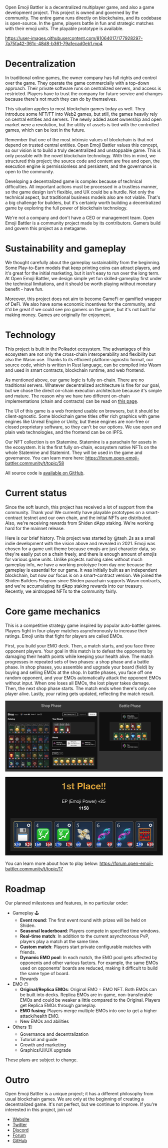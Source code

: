 Open Emoji Battler is a decentralized multiplayer game, and also a game development project. This project is owned and governed by the community. The entire game runs directly on blockchains, and its codebase is open-source. In the game, players battle in fun and strategic matches with their emoji units. The playable prototype is available.

https://user-images.githubusercontent.com/81064017/177928297-7a75fa42-361c-48d8-b361-79a1ecad0eb1.mp4

# Decentralization

In traditional online games, the owner company has full rights and control over the game. They operate the game commercially with a top-down approach. Their private software runs on centralized servers, and access is restricted. Players have to trust the company for future service and changes because there's not much they can do by themselves.

This situation applies to most blockchain games today as well. They introduce some NFT/FT into Web2 games, but still, the games heavily rely on central entities and servers. The newly added asset ownership and open market were a revolution, but the utility of assets is tied with the controlled games, which can be lost in the future.

Remember that one of the most intrinsic values of blockchain is that not depend on trusted central entities. Open Emoji Battler values this concept, so our vision is to build a truly decentralized and unstoppable game. This is only possible with the novel blockchain technology. With this in mind, we structured this project; the source code and content are free and open, the execution engine is permissionless and persistent, and the governance is open to the community.

Developing a decentralized game is complex because of technical difficulties. All important actions must be processed in a trustless manner, so the game design isn't flexible, and UX could be a hurdle. Not only the technical aspect, but traditional business models also are not viable. That's a big challenge for builders, but it's certainly worth building a decentralized game by exploring the full power of blockchain technology.

We're not a company and don't have a CEO or management team. Open Emoji Battler is a community project made by its contributors. Gamers build and govern this project as a metagame.

# Sustainability and gameplay

We thought carefully about the gameplay sustainability from the beginning. Some Play-to-Earn models that keep printing coins can attract players, and it's great for the initial marketing, but it isn't easy to run over the long term. At Open Emoji Battler, we design simple yet fun skilled-gameplay first under the technical limitations, and it should be worth playing without monetary benefit - have fun.

Moreover, this project does not aim to become GameFi or gamified wrapper of DeFi. We also have some economic incentives for the community, and it'd be great if we could see pro gamers on the game, but it's not built for making money. Games are originally for enjoyment.

# Technology

This project is built in the Polkadot ecosystem. The advantages of this ecosystem are not only the cross-chain interoperability and flexibility but also the Wasm use. Thanks to its efficient platform-agnostic format, our source code, which is written in Rust language, can be compiled into Wasm and used in smart contracts, blockchain runtime, and web frontend.

As mentioned above, our game logic is fully on-chain. There are no traditional servers. Whatever decentralized architecture is fine for our goal, but we chose the direct on-chain execution architecture because it's simple and mature. The reason why we have two different on-chain implementations (chain and contracts) can be read on [this page](https://forum.open-emoji-battler.community/t/topic/55).

The UI of this game is a web frontend usable on browsers, but it should be client-agnostic. Some blockchain game titles offer rich graphics with game engines like Unreal Engine or Unity, but these engines are non-free or closed proprietary software, so they can't be our options. We use open and plain web technologies, and the frontend can be on IPFS.

Our NFT collection is on Statemine. Statemine is a parachain for assets in the ecosystem. It is the first fully on-chain, ecosystem native NFTs on the whole Statemine and Statemint. They will be used in the game and governance. You can learn more here:
https://forum.open-emoji-battler.community/t/topic/58

All source code is [available on GitHub](https://github.com/OpenEmojiBattler/open-emoji-battler).

# Current status

Since the soft launch, this project has received a lot of support from the community. Thank you! We currently have playable prototypes on a smart-contract testnet and our own chain, and the initial NFTs are distributed. Also, we're receiving rewards from Shiden dApp staking. We're working hard for the mainnet release.

Here is our brief history. This project was started by @tash_2s as a small indie development with the vision above and revealed in 2021. Emoji was chosen for a game unit theme because emojis are just character data, so they're easily put on a chain freely, and there is enough amount of emojis for various game units. Unlike projects rushing sales without much gameplay info, we have a working prototype from day one because the gameplay is essential for our game. It was initially built as an independent blockchain, but now our focus is on a smart-contract version. We joined the Shiden Builders Program since Shiden parachain supports Wasm contracts, and we're accumulating its dApp staking rewards into our treasury. Recently, we airdropped NFTs to the community fairly.

# Core game mechanics

This is a competitive strategy game inspired by popular auto-battler games. Players fight in four-player matches asynchronously to increase their ratings. Emoji units that fight for players are called EMOs.

First, you build your EMO deck. Then, a match starts, and you face three opponent players. Your goal in this match is to defeat the opponents by damaging their health points while keeping your health alive. The match progresses in repeated sets of two phases: a shop phase and a battle phase. In shop phases, you assemble and upgrade your board (field) by buying and selling EMOs at the shop. In battle phases, you face off one random opponent, and your EMOs automatically attack the opponent EMOs without input. When one loses all EMOs, the lost player takes damage. Then, the next shop phase starts. The match ends when there's only one player alive. Lastly, your rating gets updated, reflecting the match result.

![phases|690x309](imgs/phases.jpeg)

![result|690x343, 50%](imgs/result.png)

You can learn more about how to play below:
https://forum.open-emoji-battler.community/t/topic/17

# Roadmap

Our planned milestones and features, in no particular order:

- Gameplay 🕹️
	- **Event round**: The first event round with prizes will be held on Shiden.
	- **Seasonal leaderboard**: Players compete in specified time windows.
	- **Real-time match**: In addition to the current asynchronous PvP, players play a match at the same time.
	- **Custom match**: Players start private configurable matches with friends.
	- **Dynamic EMO pool**: In each match, the EMO pool gets affected by opponents and other various factors. For example, the same EMOs used on opponents' boards are reduced, making it difficult to build the same type of board.
	- Rewards
- EMO 😶
	- **Original/Replica EMOs**: Original EMO = EMO NFT. Both EMOs can be built into decks. Replica EMOs are in-game, non-transferable EMOs and could be weaker a little compared to the Original. Players get Replica EMOs through gameplay.
	- **EMO fusing**: Players merge multiple EMOs into one to get a higher attack/health EMO.
	- New EMOs and abilities
- Others 🏗️
	- Governance and decentralization
	- Tutorial and guide
	- Growth and marketing
	- Graphics/UI/UX upgrade

These plans are subject to change.

# Outro

Open Emoji Battler is a unique project; it has a different philosophy from usual blockchain games. We are only at the beginning of creating a decentralized game. It's not perfect, but we continue to improve. If you're interested in this project, join us!

- [Website](https://game.open-emoji-battler.community)
- [Twitter](https://twitter.com/OEB_community)
- [Discord](https://discord.gg/fvXzW8hFQ7)
- [Forum](https://forum.open-emoji-battler.community)
- [GitHub](https://github.com/OpenEmojiBattler/open-emoji-battler)
